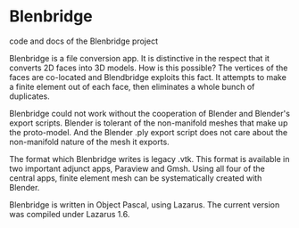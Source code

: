 # Blenbridge
code and docs of the Blenbridge project

Blenbridge is a file conversion app. It is distinctive in the respect that it converts 2D faces into 3D models. How is this possible? The vertices of the faces are co-located and Blendbridge exploits this fact. It attempts to make a finite element out of each face, then eliminates a whole bunch of duplicates.

Blenbridge could not work without the cooperation of Blender and Blender's export scripts. Blender is tolerant of the non-manifold meshes that make up the proto-model. And the Blender .ply export script does not care about the non-manifold nature of the mesh it exports.

The format which Blenbridge writes is legacy .vtk. This format is available in two important adjunct apps, Paraview and Gmsh. Using all four of the central apps, finite element mesh can be systematically created with Blender.

Blenbridge is written in Object Pascal, using Lazarus. The current version was compiled under Lazarus 1.6.

